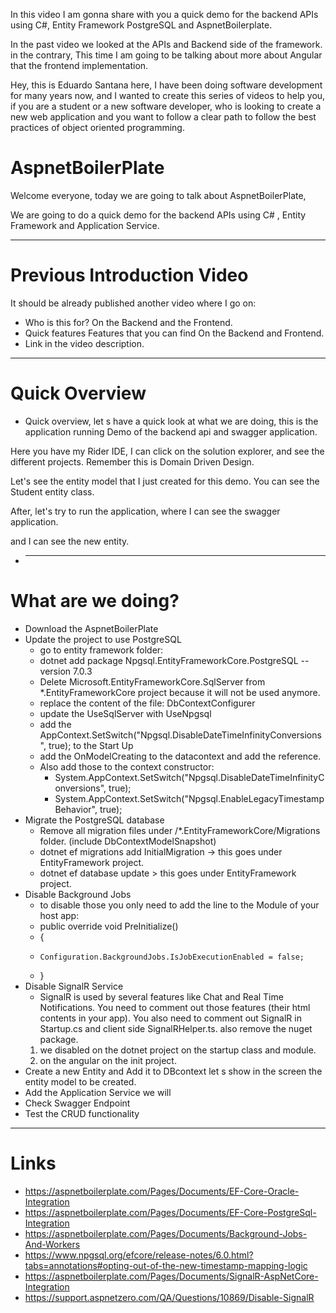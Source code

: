In this video I am gonna share with you a quick demo for the backend APIs using C#, Entity Framework PostgreSQL and AspnetBoilerplate.

In the past video we looked at the APIs and Backend side of the framework. in the contrary, This time I am going to be talking about more about Angular that the frontend implementation.

Hey, this is Eduardo Santana here, I have been doing software development for many years now, and I wanted to create this series of videos to help you, if you are a student or a new software developer, who is looking to create a new web application and you want to follow a clear path to follow the best practices of object oriented programming.

# **AspnetBoilerPlate**

Welcome everyone, today we are going to talk about AspnetBoilerPlate,

We are going to do a quick demo for the backend APIs using C# , Entity Framework and Application Service.

---

# Previous Introduction Video

It should be already published another video where I go on:

- Who is this for? On the Backend and the Frontend.
- Quick features Features that you can find On the Backend and Frontend.
- Link in the video description.

---

# Quick Overview

- Quick overview, let s have a quick look at what we are doing, this is the application running Demo of the backend api and swagger application.

Here you have my Rider IDE, I can click on the solution explorer, and see the different projects. Remember this is Domain Driven Design.

Let's see the entity model that I just created for this demo. You can see the Student entity class.

After, let's try to run the application, where I can see the swagger application.

and I can see the new entity.

- ***

# What are we doing?

- Download the AspnetBoilerPlate
- Update the project to use PostgreSQL
  - go to entity framework folder:
  - dotnet add package Npgsql.EntityFrameworkCore.PostgreSQL --version 7.0.3
  - Delete Microsoft.EntityFrameworkCore.SqlServer from \*.EntityFrameworkCore project because it will not be used anymore.
  - replace the content of the file: DbContextConfigurer
  - update the UseSqlServer with UseNpgsql
  - add the AppContext.SetSwitch("Npgsql.DisableDateTimeInfinityConversions", true); to the Start Up
  - add the OnModelCreating to the datacontext and add the reference.
  - Also add those to the context constructor:
    - System.AppContext.SetSwitch("Npgsql.DisableDateTimeInfinityConversions", true);
    - System.AppContext.SetSwitch("Npgsql.EnableLegacyTimestampBehavior", true);
- Migrate the PostgreSQL database
  - Remove all migration files under /\*.EntityFrameworkCore/Migrations folder. (include DbContextModelSnapshot)
  - dotnet ef migrations add InitialMigration -> this goes under EntityFramework project.
  - dotnet ef database update > this goes under EntityFramework project.
- Disable Background Jobs
  - to disable those you only need to add the line to the Module of your host app:
  - public override void PreInitialize()
  - {
  -     Configuration.BackgroundJobs.IsJobExecutionEnabled = false;
  - }
- Disable SignalR Service
  - SignalR is used by several features like Chat and Real Time Notifications. You need to comment out those features (their html contents in your app). You also need to comment out SignalR in Startup.cs and client side SignalRHelper.ts. also remove the nuget package.
  1. we disabled on the dotnet project on the startup class and module.
  2. on the angular on the init project.
- Create a new Entity and Add it to DBcontext
  let s show in the screen the entity model to be created.
- Add the Application Service
  we will
- Check Swagger Endpoint
- Test the CRUD functionality

---

# Links

- https://aspnetboilerplate.com/Pages/Documents/EF-Core-Oracle-Integration
- https://aspnetboilerplate.com/Pages/Documents/EF-Core-PostgreSql-Integration
- https://aspnetboilerplate.com/Pages/Documents/Background-Jobs-And-Workers
- https://www.npgsql.org/efcore/release-notes/6.0.html?tabs=annotations#opting-out-of-the-new-timestamp-mapping-logic
- https://aspnetboilerplate.com/Pages/Documents/SignalR-AspNetCore-Integration
- https://support.aspnetzero.com/QA/Questions/10869/Disable-SignalR
